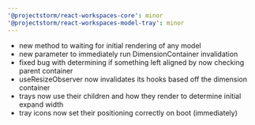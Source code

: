 ```yaml
---
'@projectstorm/react-workspaces-core': minor
'@projectstorm/react-workspaces-model-tray': minor
---
```


- new method to waiting for initial rendering of any model
- new parameter to immediately run DimensionContainer invalidation
- fixed bug with determining if something left aligned by now checking parent container
- useResizeObserver now invalidates its hooks based off the dimension container
- trays now use their children and how they render to determine initial expand width
- tray icons now set their positioning correctly on boot (immediately)

